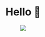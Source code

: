 <h1 align="center" >Hello 👋</h1>

<p align="center" >
  <a href="https://www.codewars.com/users/Aleksei-Uzin">
    <img src="https://github.r2v.ch/codewars?user=Aleksei-Uzin&top_languages=true&theme=gradient_midnight_puple_by_level&stroke=%23866cc7" />
  </a>
</p>
<!-- https://github.com/DiniFarb/codewars_readme_stats/tree/master -->

<!--
**Aleksei-Uzin/Aleksei-Uzin** is a ✨ _special_ ✨ repository because its `README.md` (this file) appears on your GitHub profile.

Here are some ideas to get you started:

- 🔭 I’m currently working on ...
- 🌱 I’m currently learning ...
- 👯 I’m looking to collaborate on ...
- 🤔 I’m looking for help with ...
- 💬 Ask me about ...
- 📫 How to reach me: ...
- 😄 Pronouns: ...
- ⚡ Fun fact: ...
-->
